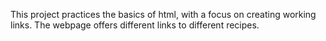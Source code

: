This project practices the basics of html, with a focus on creating working links. The webpage offers different links to different recipes. 
